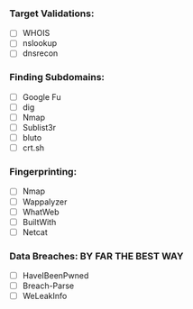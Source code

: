 
### Target Validations:
- [ ] WHOIS
- [ ] nslookup
- [ ] dnsrecon

### Finding Subdomains:
- [ ] Google Fu
- [ ] dig 
- [ ] Nmap 
- [ ] Sublist3r
- [ ] bluto 
- [ ] crt.sh

### Fingerprinting:
- [ ] Nmap
- [ ] Wappalyzer
- [ ] WhatWeb
- [ ] BuiltWith
- [ ] Netcat

### Data Breaches: BY FAR THE BEST WAY
- [ ] HaveIBeenPwned
- [ ] Breach-Parse
- [ ] WeLeakInfo
